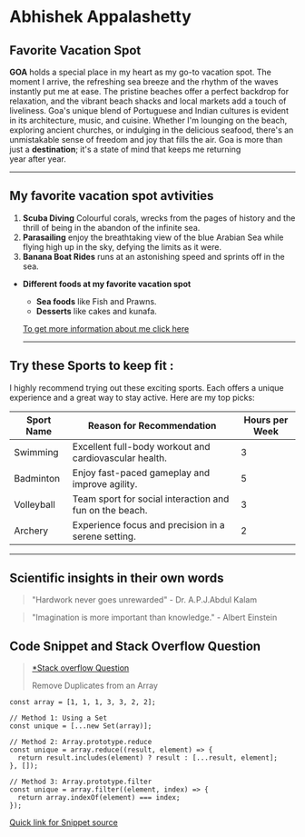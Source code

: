 # Abhishek Appalashetty
## Favorite Vacation Spot

**GOA** holds a special place in my heart as my go-to vacation spot. The moment I arrive, the refreshing sea breeze and the rhythm of the waves instantly put me at ease. The pristine beaches offer a perfect backdrop for relaxation, and the vibrant beach shacks and local markets add a touch of liveliness. Goa's unique blend of Portuguese and Indian cultures is evident in its architecture, music, and cuisine. Whether I'm lounging on the beach, exploring ancient churches, or indulging in the delicious seafood, there's an unmistakable sense of freedom and joy that fills the air. Goa is more than just a **destination**; it's a state of mind that keeps me returning year after year.

----------------------------------------------------------------------------------------
## My favorite vacation spot avtivities

1. **Scuba Diving** Colourful corals, wrecks from the pages of history and the thrill of being in the abandon of the infinite sea.
2. **Parasailing**  enjoy the breathtaking view of the blue Arabian Sea while flying high up in the sky, defying the limits as it were.
3. **Banana Boat Rides** runs at an astonishing speed and sprints off in the sea.

- **Different foods at my favorite vacation spot**

   - **Sea foods** like Fish and Prawns.
    - **Desserts** like cakes and kunafa.   

    [To get more information about me click here](MyStats.md)

    ----------------------------------------------------------------------------------------

## Try these Sports to keep fit :

I highly recommend trying out these exciting sports. Each offers a unique experience and a great way to stay active. Here are my top picks:

| Sport Name       | Reason for Recommendation                               | Hours per Week |
|------------------|---------------------------------------------------------|----------------|
| Swimming         | Excellent full-body workout and cardiovascular health.  | 3              |
| Badminton        | Enjoy fast-paced gameplay and improve agility.          | 5              |
| Volleyball       | Team sport for social interaction and fun on the beach. | 3              |
| Archery          | Experience focus and precision in a serene setting.     | 2              |

------------------------------------------------------------------------------------------------

## Scientific insights in their own words

> "Hardwork never goes unrewarded" - Dr. A.P.J.Abdul Kalam

> "Imagination is more important than knowledge." - Albert Einstein

## Code Snippet and Stack Overflow Question

> [*Stack overflow Question](https://stackoverflow.com/questions/9229645/remove-duplicate-values-from-js-array)
>
> Remove Duplicates from an Array

```
const array = [1, 1, 1, 3, 3, 2, 2];

// Method 1: Using a Set
const unique = [...new Set(array)];

// Method 2: Array.prototype.reduce
const unique = array.reduce((result, element) => {
  return result.includes(element) ? result : [...result, element];
}, []);

// Method 3: Array.prototype.filter
const unique = array.filter((element, index) => {
  return array.indexOf(element) === index;
});

```
[Quick link for Snippet source](https://css-tricks.com/snippets/javascript/remove-duplicates-from-an-array/)
